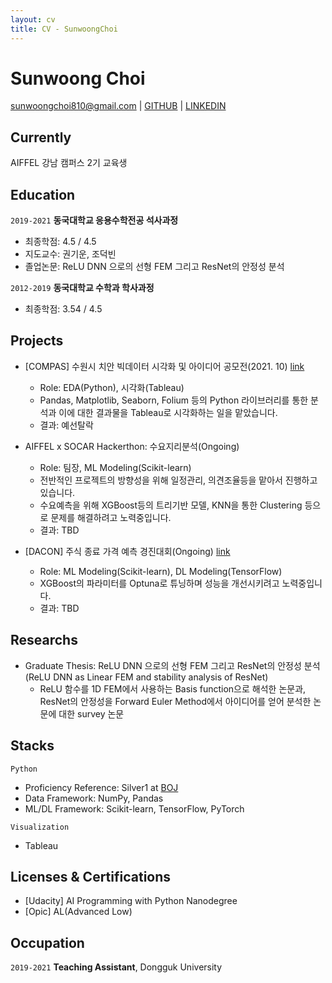 ```yaml
---
layout: cv
title: CV - SunwoongChoi
---
```

# Sunwoong Choi

<div id="webaddress">
<a href="mailto:sunwoongchoi810@gmail.com">sunwoongchoi810@gmail.com</a>
| <a href="https://github.com/sunwoongc">GITHUB</a>
| <a href="https://www.linkedin.com/in/sunwoongchoi810/">LINKEDIN</a>  
</div>


## Currently

AIFFEL 강남 캠퍼스 2기 교육생

<!-- ### Recently interested in

- [The Role of Mathematical Reasoning in General Artificial Intelligence](https://mathai-iclr.github.io/)
- Reinforcement Learning, Self-Supervised Learning 

### Research interests

 -->


## Education

`2019-2021`
__동국대학교 응용수학전공 석사과정__ 
* 최종학점: 4.5 / 4.5
* 지도교수: 권기운, 조덕빈
* 졸업논문: ReLU DNN 으로의 선형 FEM 그리고 ResNet의 안정성 분석

`2012-2019`
__동국대학교 수학과 학사과정__ 
* 최종학점: 3.54 / 4.5


## Projects

* \[COMPAS\] 수원시 치안 빅데이터 시각화 및 아이디어 공모전(2021. 10) [link]()
  * Role: EDA(Python), 시각화(Tableau)
  * Pandas, Matplotlib, Seaborn, Folium 등의 Python 라이브러리를 통한 분석과 이에 대한 결과물을 Tableau로 시각화하는 일을 맡았습니다.
  * 결과: 예선탈락

* AIFFEL x SOCAR Hackerthon: 수요지리분석(Ongoing)
  * Role: 팀장, ML Modeling(Scikit-learn)
  * 전반적인 프로젝트의 방향성을 위해 일정관리, 의견조율등을 맡아서 진행하고 있습니다.
  * 수요예측을 위해 XGBoost등의 트리기반 모델, KNN을 통한 Clustering 등으로 문제를 해결하려고 노력중입니다.
  * 결과: TBD

* \[DACON\] 주식 종료 가격 예측 경진대회(Ongoing) [link](https://dacon.io/competitions/official/235857/overview/description)
  * Role: ML Modeling(Scikit-learn), DL Modeling(TensorFlow)
  * XGBoost의 파라미터를 Optuna로 튜닝하며 성능을 개선시키려고 노력중입니다. 
  * 결과: TBD
 
## Researchs

* Graduate Thesis: ReLU DNN 으로의 선형 FEM 그리고 ResNet의 안정성 분석(ReLU DNN as Linear FEM and stability analysis of ResNet) 
  * ReLU 함수를 1D FEM에서 사용하는 Basis function으로 해석한 논문과, ResNet의 안정성을 Forward Euler Method에서 아이디어를 얻어 분석한 논문에 대한 survey 논문

## Stacks

`Python`
- Proficiency Reference: Silver1 at [BOJ](https://solved.ac/profile/creagravity)
- Data Framework: NumPy, Pandas
- ML/DL Framework: Scikit-learn, TensorFlow, PyTorch

`Visualization`
- Tableau


## Licenses & Certifications

- \[Udacity\] AI Programming with Python Nanodegree
- \[Opic\] AL(Advanced Low)

## Occupation

`2019-2021`
__Teaching Assistant__, Dongguk University


<!-- ### Footer

Last updated: Nov, 24, 2021 -->


